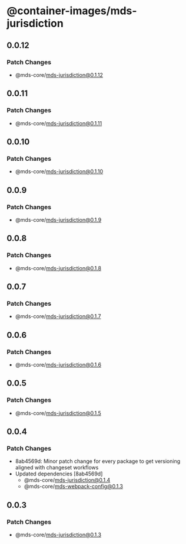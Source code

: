 # @container-images/mds-jurisdiction

## 0.0.12

### Patch Changes

- @mds-core/mds-jurisdiction@0.1.12

## 0.0.11

### Patch Changes

- @mds-core/mds-jurisdiction@0.1.11

## 0.0.10

### Patch Changes

- @mds-core/mds-jurisdiction@0.1.10

## 0.0.9

### Patch Changes

- @mds-core/mds-jurisdiction@0.1.9

## 0.0.8

### Patch Changes

- @mds-core/mds-jurisdiction@0.1.8

## 0.0.7

### Patch Changes

- @mds-core/mds-jurisdiction@0.1.7

## 0.0.6

### Patch Changes

- @mds-core/mds-jurisdiction@0.1.6

## 0.0.5

### Patch Changes

- @mds-core/mds-jurisdiction@0.1.5

## 0.0.4

### Patch Changes

- 8ab4569d: Minor patch change for every package to get versioning aligned with changeset workflows
- Updated dependencies [8ab4569d]
  - @mds-core/mds-jurisdiction@0.1.4
  - @mds-core/mds-webpack-config@0.1.3

## 0.0.3

### Patch Changes

- @mds-core/mds-jurisdiction@0.1.3
